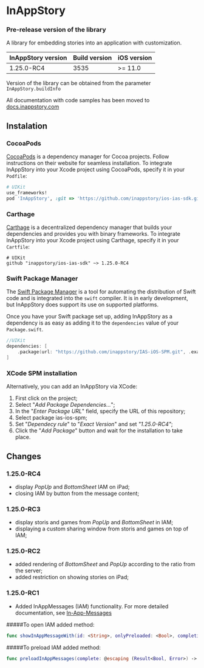 # InAppStory

### Pre-release version of the library

A library for embedding stories into an application with customization.

| InAppStory version | Build version | iOS version |
|--------------------|---------------|-------------|
| 1.25.0-RC4         | 3535          | >= 11.0     |

Version of the library can be obtained from the parameter `InAppStory.buildInfo`

All documentation with code samples has been moved to [docs.inappstory.com](https://docs.inappstory.com/sdk-guides/ios/how-to-get-started.html)

## Instalation

### CocoaPods

[CocoaPods](https://cocoapods.org) is a dependency manager for Cocoa projects.
Follow instructions on their website for seamless installation.
To integrate InAppStory into your Xcode project using CocoaPods, specify it in your `Podfile`:

```ruby
# UIKit
use_frameworks!
pod 'InAppStory', :git => 'https://github.com/inappstory/ios-ias-sdk.git', :tag => '1.25.0-RC4'
```

### Carthage

[Carthage](https://github.com/Carthage/Carthage) is a decentralized dependency manager that builds your dependencies and provides you with binary frameworks. To integrate InAppStory into your Xcode project using Carthage, specify it in your `Cartfile`:

```ogdl
# UIKit
github "inappstory/ios-ias-sdk" ~> 1.25.0-RC4
```

### Swift Package Manager

The [Swift Package Manager](https://swift.org/package-manager/) is a tool for automating the distribution of Swift code and is integrated into the `swift` compiler. It is in early development, but InAppStory does support its use on supported platforms.

Once you have your Swift package set up, adding InAppStory as a dependency is as easy as adding it to the `dependencies` value of your `Package.swift`.

```swift
//UIKit
dependencies: [
    .package(url: "https://github.com/inappstory/IAS-iOS-SPM.git", .exact("1.25.0-RC4"))
]
```

### XCode SPM installation
Alternatively, you can add an InAppStory via XCode:

1. First click on the project;
2. Select "*Add Package Dependencies...*";
3. In the "*Enter Package URL*" field, specify the URL of this repository;
4. Select package ias-ios-spm;
5. Set "*Dependecy rule*" to "*Exact Version*" and set *"1.25.0-RC4"*;
6. Click the "*Add Package*" button and wait for the installation to take place.


## Changes

### 1.25.0-RC4

- display *PopUp* and *BottomSheet* IAM on iPad;
- closing IAM by button from the message content;

### 1.25.0-RC3

- display storis and games from *PopUp* and *BottomSheet* in IAM;
- displaying a custom sharing window from storis and games on top of IAM;

### 1.25.0-RC2

- added rendering of *BottomSheet* and *PopUp* according to the ratio from the server;
- added restriction on showing stories on iPad;

### 1.25.0-RC1

- Added InAppMessages (IAM) functionality. For more detailed documentation, see [In-App-Messages](https://docs.inappstory.com/sdk-guides/ios/in-app-messaging.html)
  
#####To open IAM added method:
``` Swift
func showInAppMessageWith(id: <String>, onlyPreloaded: <Bool>, completion: ((_ show: Bool) -> Void)?)
```

#####To preload IAM added method:
``` Swift
func preloadInAppMessages(complete: @escaping (Result<Bool, Error>) -> Void)
```